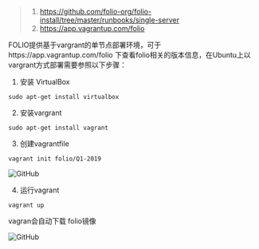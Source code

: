 > 1. https://github.com/folio-org/folio-install/tree/master/runbooks/single-server
>  2. https://app.vagrantup.com/folio

FOLIO提供基于vargrant的单节点部署环境，可于https://app.vagrantup.com/folio 下查看folio相关的版本信息，在Ubuntu上以vargrant方式部署需要参照以下步骤： 

1. 安装 VirtualBox  
```
sudo apt-get install virtualbox
```

2. 安装vargrant
```
sudo apt-get install vagrant
```

3. 创建vagrantfile  
```
vagrant init folio/Q1-2019
```  
![GitHub](https://github.com/x19990416/macrossx-folio-knowledge-map/blob/master/FOLIO%E5%BF%AB%E9%80%9F%E5%85%A5%E9%97%A8/%E5%9B%BE%E7%89%87.png "vargrant_1")

4. 运行vagrant
```
vagrant up
```
vagran会自动下载 folio镜像

![GitHub](https://github.com/x19990416/macrossx-folio-knowledge-map/blob/master/FOLIO%E5%BF%AB%E9%80%9F%E5%85%A5%E9%97%A8/images/vagrant_2.png "vargrant_2")
